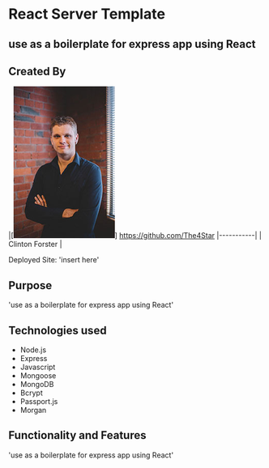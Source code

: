 # React Server Template
## use as a boilerplate for express app using React

<!-- ![tictactoe gif](./img/tictactoe.gif "Demo gif") -->

## Created By
|[![Clinton Forster](./img/clinton_small.jpg)]
https://github.com/The4Star 
|-----------|
| Clinton Forster | 

Deployed Site: 'insert here'

## Purpose 

'use as a boilerplate for express app using React'

## Technologies used

* Node.js
* Express
* Javascript 
* Mongoose 
* MongoDB
* Bcrypt
* Passport.js
* Morgan

## Functionality and Features

'use as a boilerplate for express app using React'